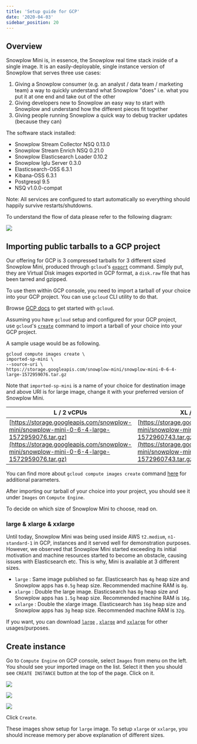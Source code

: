```yaml
---
title: 'Setup guide for GCP'
date: '2020-04-03'
sidebar_position: 20
---
```


## Overview

Snowplow Mini is, in essence, the Snowplow real time stack inside of a single image. It is an easily-deployable, single instance version of Snowplow that serves three use cases:

1. Giving a Snowplow consumer (e.g. an analyst / data team / marketing team) a way to quickly understand what Snowplow "does" i.e. what you put it at one end and take out of the other
2. Giving developers new to Snowplow an easy way to start with Snowplow and understand how the different pieces fit together
3. Giving people running Snowplow a quick way to debug tracker updates (because they can)

The software stack installed:

- Snowplow Stream Collector NSQ 0.13.0
- Snowplow Stream Enrich NSQ 0.21.0
- Snowplow Elasticsearch Loader 0.10.2
- Snowplow Iglu Server 0.3.0
- Elasticsearch-OSS 6.3.1
- Kibana-OSS 6.3.1
- Postgresql 9.5
- NSQ v1.0.0-compat

Note: All services are configured to start automatically so everything should happily survive restarts/shutdowns.

To understand the flow of data please refer to the following diagram:

![](images/snowplow-mini-topology.jpg)

## Importing public tarballs to a GCP project

Our offering for GCP is 3 compressed tarballs for 3 different sized Snowplow Mini, produced through `gcloud`'s [`export`](https://cloud.google.com/sdk/gcloud/reference/compute/images/export) command. Simply put, they are Virtual Disk images exported in GCP format, a `disk.raw` file that has been tarred and gzipped.

To use them within GCP console, you need to import a tarball of your choice into your GCP project. You can use `gcloud` CLI utility to do that.

Browse [GCP docs](https://cloud.google.com/sdk/docs/quickstarts) to get started with `gcloud`.

Assuming you have `gcloud` setup and configured for your GCP project, use `gcloud`'s [`create`](https://cloud.google.com/sdk/gcloud/reference/compute/images/create) command to import a tarball of your choice into your GCP project.

A sample usage would be as following.

```
gcloud compute images create \
imported-sp-mini \
--source-uri \
https://storage.googleapis.com/snowplow-mini/snowplow-mini-0-6-4-large-1572959076.tar.gz
```

Note that `imported-sp-mini` is a name of your choice for destination image and above URI is for large image, change it with your preferred version of Snowplow Mini.

| L / 2 vCPUs                                                                                                                                                                          | XL / 4 vCPUs                                                                                                                                                                           | XXL / 8 vCPUs                                                                                                                                                                            |
| ------------------------------------------------------------------------------------------------------------------------------------------------------------------------------------ | -------------------------------------------------------------------------------------------------------------------------------------------------------------------------------------- | ---------------------------------------------------------------------------------------------------------------------------------------------------------------------------------------- |
| [https://storage.googleapis.com/snowplow-mini/snowplow-mini-0-6-4-large-1572959076.tar.gz](https://storage.googleapis.com/snowplow-mini/snowplow-mini-0-6-4-large-1572959076.tar.gz) | [https://storage.googleapis.com/snowplow-mini/snowplow-mini-0-6-4-xlarge-1572960743.tar.gz](https://storage.googleapis.com/snowplow-mini/snowplow-mini-0-6-4-xlarge-1572960743.tar.gz) | [https://storage.googleapis.com/snowplow-mini/snowplow-mini-0-6-4-xxlarge-1572960869.tar.gz](https://storage.googleapis.com/snowplow-mini/snowplow-mini-0-6-4-xxlarge-1572960869.tar.gz) |

You can find more about `gcloud compute images create` command [here](https://cloud.google.com/sdk/gcloud/reference/compute/images/create) for additional parameters.

After importing our tarball of your choice into your project, you should see it under `Images` on `Compute Engine`.

To decide on which size of Snowplow Mini to choose, read on.

### [](https://github.com/snowplow/snowplow-mini/wiki/Setup-guide-GCP---0.6.4#large--xlarge--xxlarge)large & xlarge & xxlarge

Until today, Snowplow Mini was being used inside AWS `t2.medium`, `n1-standard-1` in GCP, instances and it served well for demonstration purposes. However, we observed that Snowplow Mini started exceeding its initial motivation and machine resources started to become an obstacle, causing issues with Elasticsearch etc. This is why, Mini is available at 3 different sizes.

- `large` : Same image published so far. Elasticsearch has `4g` heap size and Snowplow apps has `0.5g` heap size. Recommended machine RAM is `8g`.
- `xlarge` : Double the large image. Elasticsearch has `8g` heap size and Snowplow apps has `1.5g` heap size. Recommended machine RAM is `16g`.
- `xxlarge` : Double the xlarge image. Elasticsearch has `16g` heap size and Snowplow apps has `3g` heap size. Recommended machine RAM is `32g`.

If you want, you can download [`large`](https://storage.googleapis.com/snowplow-mini/snowplow-mini-0-6-4-large-1572959076.tar.gz) , [`xlarge`](https://storage.googleapis.com/snowplow-mini/snowplow-mini-0-6-4-xlarge-1572960743.tar.gz) and [`xxlarge`](https://storage.googleapis.com/snowplow-mini/snowplow-mini-0-6-4-xxlarge-1572960869.tar.gz) for other usages/purposes.

## Create instance

Go to `Compute Engine` on GCP console, select `Images` from menu on the left. You should see your imported image on the list. Select it then you should see `CREATE INSTANCE` button at the top of the page. Click on it.

![](images/create-instance.png)

![](images/create-instance-2.png)

![](images/create-instance-3.png)

Click `Create`.

These images show setup for `large` image. To setup `xlarge` or `xxlarge`, you should increase memory per above explanation of different sizes.
